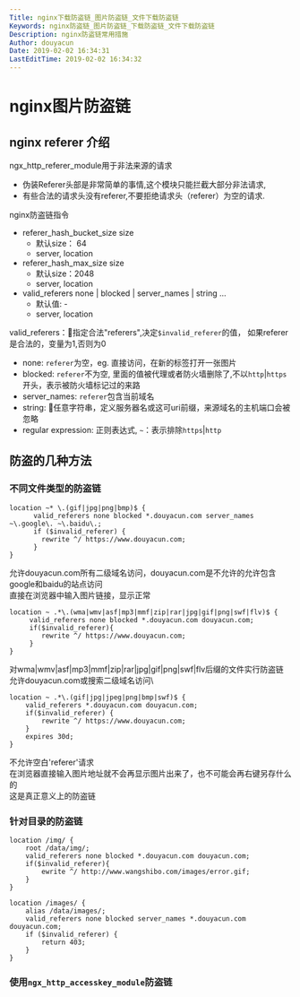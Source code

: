 ```yaml
---
Title: nginx下载防盗链_图片防盗链_文件下载防盗链
Keywords: nginx防盗链_图片防盗链_下载防盗链_文件下载防盗链
Description: nginx防盗链常用措施
Author: douyacun
Date: 2019-02-02 16:34:31
LastEditTime: 2019-02-02 16:34:32
---
```


# nginx图片防盗链

## nginx referer 介绍

ngx_http_referer_module用于非法来源的请求
- 伪装Referer头部是非常简单的事情,这个模块只能拦截大部分非法请求,
- 有些合法的请求头没有referer,不要拒绝请求头（referer）为空的请求.

nginx防盗链指令
- referer_hash_bucket_size size
  - 默认size： 64
  - server, location
- referer_hash_max_size size
  - 默认size：2048
  - server, location
- valid_referers none | blocked | server_names | string ...
  - 默认值: -
  - server, location
  
valid_referers：指定合法"referers",决定`$invalid_referer`的值， 如果referer是合法的，变量为1,否则为0
- none: `referer`为空，eg. 直接访问，在新的标签打开一张图片
- blocked: `referer`不为空, 里面的值被代理或者防火墙删除了,不以`http`|`https`开头，表示被防火墙标记过的来路
- server_names: `referer`包含当前域名
- string: 任意字符串，定义服务器名或这可uri前缀，来源域名的主机端口会被忽略
- regular expression: 正则表达式, `~`：表示排除`https`|`http`

## 防盗的几种方法

### 不同文件类型的防盗链

```nginx
location ~* \.(gif|jpg|png|bmp)$ {
      valid_referers none blocked *.douyacun.com server_names ~\.google\. ~\.baidu\.;
      if ($invalid_referer) {
        rewrite ^/ https://www.douyacun.com;
      }
}
```
允许douyacun.com所有二级域名访问，douyacun.com是不允许的允许包含google和baidu的站点访问\
直接在浏览器中输入图片链接，显示正常

```nginx
location ~ .*\.(wma|wmv|asf|mp3|mmf|zip|rar|jpg|gif|png|swf|flv)$ {
     valid_referers none blocked *.douyacun.com douyacun.com;
     if($invalid_referer){
        rewrite ^/ https://www.douyacun.com;
     }
}
```
对wma|wmv|asf|mp3|mmf|zip|rar|jpg|gif|png|swf|flv后缀的文件实行防盗链\
允许douyacun.com或搜索二级域名访问\

```
location ~ .*\.(gif|jpg|jpeg|png|bmp|swf)$ {
    valid_referers *.douyacun.com douyacun.com;
    if($invalid_referer) {
        rewrite ^/ https://www.douyacun.com;
    }
    expires 30d;
}
```
不允许空白'referer'请求\
在浏览器直接输入图片地址就不会再显示图片出来了，也不可能会再右键另存什么的\
这是真正意义上的防盗链

### 针对目录的防盗链
```nginx
location /img/ {
    root /data/img/;
    valid_referers none blocked *.douyacun.com douyacun.com;
    if($invalid_referer){
        ewrite ^/ http://www.wangshibo.com/images/error.gif;
    }
}

location /images/ { 
    alias /data/images/; 
    valid_referers none blocked server_names *.douyacun.com douyacun.com;
    if ($invalid_referer) {
        return 403;
    } 
}
```

### 使用`ngx_http_accesskey_module`防盗链
